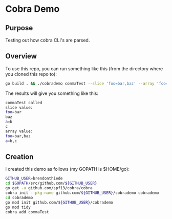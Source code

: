 # Cobra Demo

## Purpose

Testing out how cobra CLI's are parsed.

## Overview

To use this repo, you can run something like this (from the directory where you cloned this repo to):

```bash
go build . && ./cobrademo commaTest --slice 'foo=bar,baz' --array 'foo=bar,baz' --slice 'a=b,c' --array 'a=b,c'
```

The results will give you something like this:

```bash
commaTest called
slice value:
foo=bar
baz
a=b
c
array value:
foo=bar,baz
a=b,c
```

## Creation

I created this demo as follows (my GOPATH is $HOME/go):

```bash
GITHUB_USER=brendonthiede
cd $GOPATH/src/github.com/${GITHUB_USER}
go get -u github.com/spf13/cobra/cobra
cobra init --pkg-name github.com/${GITHUB_USER}/cobrademo cobrademo
cd cobrademo
go mod init github.com/${GITHUB_USER}/cobrademo
go mod tidy
cobra add commaTest
```
